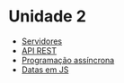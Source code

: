 # Unidade 2

  - [Servidores](01_servidor.md)
  - [API REST](02_API.md)
  - [Programação assíncrona](03_programacao_assincrona.md)
  - [Datas em JS](04_datas_em_JS.md)